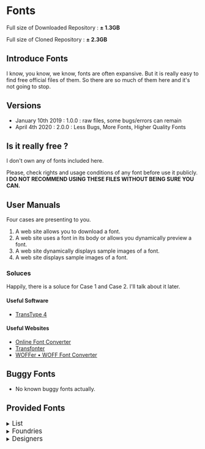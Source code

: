 # Fonts

Full size of Downloaded Repository : __± 1.3GB__

Full size of Cloned Repository : __± 2.3GB__

## Introduce Fonts

I know, you know, we know, fonts are often expansive. But it is really easy to find free official files of them. So there are so much of them here and it's not going to stop.




## Versions

- January 10th 2019 : 1.0.0 : raw files, some bugs/errors can remain
- April 4th 2020 : 2.0.0 : Less Bugs, More Fonts, Higher Quality Fonts





## Is it really free ?

I don't own any of fonts included here.


Please, check rights and usage conditions of any font before use it publicly.
__I DO NOT RECOMMEND USING THESE FILES WITHOUT BEING SURE YOU CAN.__


## User Manuals

Four cases are presenting to you.
1. A web site allows you to download a font.
2. A web site uses a font in its body or allows you dynamically preview a font.
3. A web site dynamically displays sample images of a font.
4. A web site displays sample images of a font.


### Soluces

Happily, there is a soluce for Case 1 and Case 2. I'll talk about it later.


#### Useful Software

- [TransType 4](https://www.fontlab.com/font-converter/transtype/)


#### Useful Websites

- [Online Font Converter](https://onlinefontconverter.com)
- [Transfonter](https://transfonter.org)
- [WOFFer • WOFF Font Converter](https://andrewsun.com/tools/woffer-woff-font-converter/)


## Buggy Fonts

- No known buggy fonts actually.

## Provided Fonts

<details>

<summary><big>List</big><h3 style="display:none">List</h3></summary>

#### ABCDinamo
- Diatype Programm
- Favorit
	- Pro
	- Std
	- Std Lining
	- Std Mono
- Gothic
- Monument Grotesk
- Pegasus
- Permanent
- Rauchwaren
- Simon Mono


#### Alex Slobzheninov
- Fivo Sans Modern


#### Andreas Larsen
- Gidole
- Monoid


#### Andrew Herndon
- Zefani


#### ANTI
- Optician Sans


#### Apple
- San Francisco + Symbols
	- Pro : Display + Rounded + Text
	- Compact : Display + Rounded + Text
- San Francisco Mono
- New York
	- Extra Large
	- Large
	- Medium
	- Small


#### Atelier Olschinsky
- AO Mono
- Minimal Mono


#### atipo foundry
- Basier
	- Square
	- Circle
- Geomanist


#### Belleve Invis
- Iosevka


#### Berthold Fonts
- AG Book
	- Standard
	- Condensed
	- Extended
- Akzidenz-Grotesk
	- Standard
	- Condensed
	- Extended
- Berthold Standard
	- Standard
	- Diagonal
- Futura
	- Standard
	- Condensed


#### Black [Foundry]
- Bluu Superstar
- Clother
- Drive Mono
- Finder
- Grtsk
	- Exa (+Bkslnt)
	- Giga (+Bkslnt)
	- Mega (+Bkslnt)
	- Peta (+Bkslnt)
	- Tera (+Bkslnt)
	- Zetta (+Bkslnt)
- Vesterbro


#### Bold Monday
- IBM Plex


#### Bonjour Monde
- Syne


#### Boris Garic
- Geometrica Sans


#### BrightHead Studio
- Studio Sans


#### Chris Simpson
- Metropolis


#### Christian Robertson
- Roboto (+Condensed,Mono,Slab)


#### CNAP
- Faune


#### Coji Morishita
- M+


#### Colophon Foundry
- Apercu (+Pro, Pro Condensed, Pro Mono)


#### Corentin Riviere
- College Stencil


#### Craft Supply Co.
- Marques


#### Creative Tacos
- Sharis Serif


#### Dalton Maag
- AirBnb Cereal
- Amazon Ember
- Fantasque Sans Mono
- Netflix Sans
- Ubuntu


#### Daniel Iglesias
- Vision


#### Danilo De Marco
- Aganè


#### Dave Crossland
- Cantarell


#### David Jonathan Ross
- Input


#### Delve Fonts
- Overpass (+Mono)


#### Dharma Type
- Bebas Neue
- Calling Code
- Code Saver
- Sometype Mono


#### Displaay Type Foundry
- Gellix - _Trial_
- Matter - _Trial_


#### Etcetera Type Company
- ETC Trispace


#### Fabrizio Schiavi
- Pragmata Pro


#### FaceType
- Publica Sans


#### Florian Karsten
- FK Display
- FK Grotesk (+Mono,SemiMono)
- FK Raster Grotesk (+Compact)
- FK Roman (+Display,Text)
- FK Screamer
- Space Grotesk


#### fontfabric
- Choplin
- Intro
- Mont
- Nexa


#### Fonts with Love
- Ethos


#### Google
- Noto
- Product Sans


#### Graham Paterson
- Wavehaus Sans


#### Hanken Design Co.
- Acari Sans
- Glacial Indifference
- Grantipo Beta 001
- Grantipo Beta 001 Updated
- HK Grotesk
- HK Nova
- HK Super
- Now
- Orkney
- Radnika
- Radnika Next
- Zwizz


#### Hans Renzler
- Lovelo


#### Harvatt House
- Coves
- Kayak Sans
- Moon


#### Hoefler & Co.
- Gotham
- Operator Mono


#### Hugo Dumont
- Romeo Elvis Condensed


#### iA
- iA Writer
	- Duo
	- Duospace
	- Mono
	- Quattro


#### Ian Tuomi
- Hasklig


#### Indestructible Type*
- Jost*
- Bodoni*
- Besley*


#### Indian Type Foundries
- Poppins


#### Ion Lucin
- Big John (+Pro)
- Slim joe


#### JAM Type
- JT Leonor


#### Jean Wojciechowski
- AXIS


#### Jérémy Landes
- Le Murmure
- Solide Mirage


#### JetBrains
- JetBrains Mono
	- 1.0.0 -> 1.0.5


#### Joël Carrouché
- Linotte


#### Klim Type Foundry
- Calibre
- Domaine
	- Display Narrow
	- Sans Display


#### Krisijanis Mezulis
- Undeka


#### Lineto
- Akkurat (+Mono)
- Circular


#### Linotype
- Avenir
- Neue Haas Grotesk
- Neuzeit S LT
- Univers


#### Love Letters
- Bagnard
- Cotham Sans
- Grotex
- Reglo


#### Lucas Sharp
- Samsung Sharp Sans


#### Łukasz Dziedzic
- Lato


#### Maous
- Garcia


#### Microsoft
- Cascadia
- Segoe UI


#### Mikhail Sharanda
- Manrope


#### Milieu Grotesque
- Maison (+Mono)
- Maison Neue (+Mono,Expanded)


#### MKCL
- Uber Move


#### Monotype
- Andale Mono
- Helvetica Now (+Display,Micro,Text)


#### Nathan Rutzky
- Office Code Pro


#### Ndiscover
- Point - _Demo_


#### Nikita Prokopov
- Fira Code


#### Nonpareille
- Roadiz Sans


#### Pablo Impallari
- Lobster


#### Pampatype
- Reforma


#### Pangram Pangram
- Agrandir
- Casa Stencil
- Charlevoix Pro
- Chronos Serif
- Cirka
- Editorial New
- Formula Condensed
- Fuji
- Gatwick
- Gosha Sans
- Grafier
- Hatton
- Monument Extended
- Neue Machina
- Neue Montreal
- Object Sans
- Pangram
- Pier Sans
- PP Woodland
- Radio Grotesk
- Right Grotesk
- Stellar Sans
- Supply Mono
- Telegraf


#### Parachute
- PF Din Mono


#### Paul D. Hunt
- Source
	- Code Pro
	- Sans Pro
	- Serif Pro


#### Production Type
- Spectral


#### Radomir Tinkov
- Gilroy
- Qanelas (+Soft)


#### Raph Levien
- Inconsolata


#### Rasmus Andersson
- Inter UI
	- 2.5 -> 3.2
- Inter
	- 3.3 -> 3.12 (+Display alpha)


#### RMIT
- Sans Forgetica


#### Roger S. Nelsson
- Familiar Pro


#### Rune Bjørnerås
- Victor Mono


#### Schick-Toikka
- Noe (+Display,Text)


#### Source Foundry
- Hack


#### Stephen French
- Anderson Grotesk
- Konstant Grotesk


#### Steppot
- Lunchtype


#### Steve Matteson
- Open Sans


#### The League of Moveable Type
- League Mono
- League Spartan


#### Think Work Observe
- Regola Pro
- Studio Pro


#### Timo Kuilder
- Barbour


#### Tribby Type
- Barlow
- Tribby Grotesk


#### Typefaces of The Temporary State
- Soyuz Grotesk
- Wremena


#### TypeType
- TT Commons


#### Typotheque
- Zilla Slab


#### U.S. Web Design System
- Public Sans


#### URW Type Foundry
- Handel Gothic
- Neuzeit Grotesk


#### Velvetyne
- Bluu Next
- Happy Times at the IKOB
- Lack
- Sporting Grotesque


#### Vernon Adams
- Oxygen


#### Vicenzo Vuono
- Gravity


#### Wassim Awadallah
- Less Sans


#### Wei Huang
- Work Sans


#### Wordshape
- Biwa Agate


#### Zeta Fonts
- Sugo Pro

</details>


<details>
	<summary><big>Foundries</big><h3 style="display:none">Foundries</h3></summary>

- ABCDinamo
- atipo foundry
- Berthold
- Black [Foundry]
- Bold Monday
- Bonjour Monde
- BrightHead Studio
- CNAP
- Colophon Foundry
- Craft Supply Co.
- Creative Tacos
- Dalton Maag
- Delve Fonts
- Dharma Type
- Displaay Type Foundry
- Etcetera Type Company
- FaceType
- fontfabric
- Fonts with Love
- Google
- Hanken Design Co.
- Harvatt House
- Hoefler & Co.
- Indestructible Type*
- Indian Type Foundries
- JAM Type
- Klim Type Foundry
- Lineto
- Linotype
- Love Letters
- MKCL
- Maous
- Microsoft
- Milieu Grotesque
- Monotype
- Nonpareille
- Pampatype
- Pangram Pangram
- Parachute
- Production Type
- Schick-Toikka
- Source Foundry
- Steppot
- The League of Moveable Type
- Think Work Observe
- Tribby Type
- TypeType
- Typefaces of The Temporary State
- Typotheque
- URW Type Foundry
- Velvetyne
- Wordshape
- Zeta Fonts

</details>


<details>
	<summary><big>Designers</big><h3 style="display:none">Designers</h3></summary>

- ANTI
- Alex Slobzheninov
- Andreas Larsen
- Andrew Herndon
- Apple
- Atelier Olschinsky
- Belleve Invis
- Boris Garic
- Chris Simpson
- Christian Robertson
- Coji Morishita
- Corentin Riviere
- Daniel Iglesias
- Danilo De Marco
- Dave Crossland
- David Jonathan Ross
- Fabrizio Schiavi
- Florian Karsten
- Graham Paterson
- Hans Renzler
- Hugo Dumont
- iA
- Ian Tuomi
- Ion Lucin
- Jean Wojciechowski
- JetBrains
- Jérémy Landes
- Joël Carrouché
- Krisijanis Mezulis
- Lucas Sharp
- Łukasz Dziedzic
- Mikhail Sharanda
- Minimal-Mono
- Nathan Rutzky
- Ndiscover
- Nikita Prokopov
- Pablo Impallari
- Paul D. Hunt
- RMIT
- Radomir Tinkov
- Raph Levien
- Rasmus Andersson
- Roger S. Nelsson
- Rune Bjørnerås
- Stephen French
- Steve Matteson
- Timo Kuilder
- U.S. Web Design System
- Vernon Adams
- Vicenzo Vuono
- Wassim Awadallah
- Wei Huang

</details>